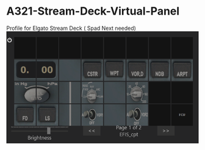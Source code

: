 # A321-Stream-Deck-Virtual-Panel
Profile for Elgato Stream Deck ( Spad Next needed)
![EFIS : ](Images/captain_EFIS.PNG)
